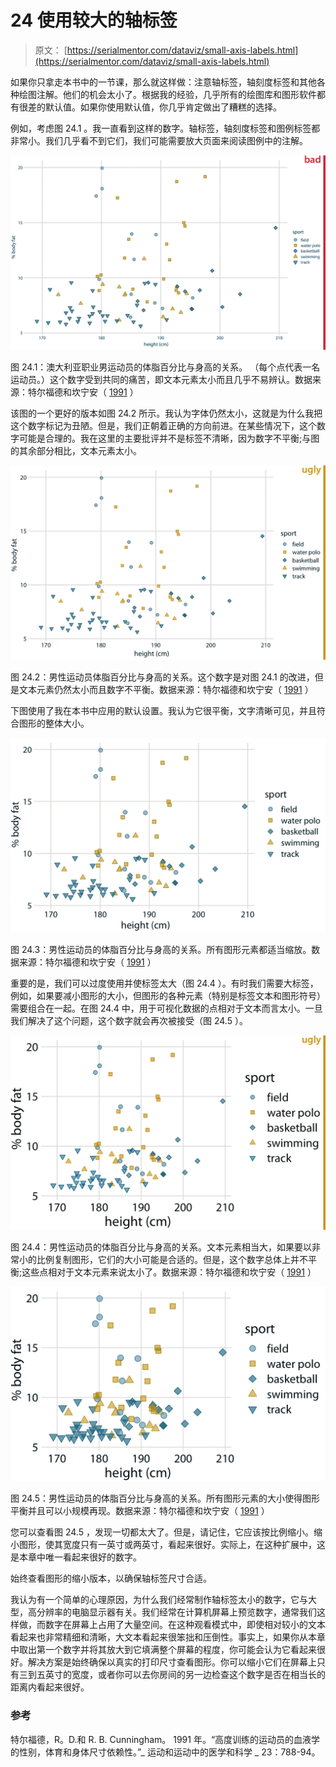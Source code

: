 # 24 使用较大的轴标签

> 原文： [https://serialmentor.com/dataviz/small-axis-labels.html](https://serialmentor.com/dataviz/small-axis-labels.html)

如果你只拿走本书中的一节课，那么就这样做：注意轴标签，轴刻度标签和其他各种绘图注解。他们的机会太小了。根据我的经验，几乎所有的绘图库和图形软件都有很差的默认值。如果你使用默认值，你几乎肯定做出了糟糕的选择。

例如，考虑图 24.1 。我一直看到这样的数字。轴标签，轴刻度标签和图例标签都非常小。我们几乎看不到它们，我们可能需要放大页面来阅读图例中的注解。

![](img/e7e8bd3460311860e6eaad196d30bb59.jpg)

图 24.1：澳大利亚职业男运动员的体脂百分比与身高的关系。 （每个点代表一名运动员。）这个数字受到共同的痛苦，即文本元素太小而且几乎不易辨认。数据来源：特尔福德和坎宁安（ [1991](#ref-Telford-Cunningham-1991) ）

该图的一个更好的版本如图 24.2 所示。我认为字体仍然太小，这就是为什么我把这个数字标记为丑陋。但是，我们正朝着正确的方向前进。在某些情况下，这个数字可能是合理的。我在这里的主要批评并不是标签不清晰，因为数字不平衡;与图的其余部分相比，文本元素太小。

![](img/28aced1882df2b05e2fb254020541d05.jpg)

图 24.2：男性运动员体脂百分比与身高的关系。这个数字是对图 24.1 的改进，但是文本元素仍然太小而且数字不平衡。数据来源：特尔福德和坎宁安（ [1991](#ref-Telford-Cunningham-1991) ）

下图使用了我在本书中应用的默认设置。我认为它很平衡，文字清晰可见，并且符合图形的整体大小。

![](img/8b4457f612e6b7dd6734ca2d51e0161d.jpg)

图 24.3：男性运动员的体脂百分比与身高的关系。所有图形元素都适当缩放。数据来源：特尔福德和坎宁安（ [1991](#ref-Telford-Cunningham-1991) ）

重要的是，我们可以过度使用并使标签太大（图 24.4 ）。有时我们需要大标签，例如，如果要减小图形的大小，但图形的各种元素（特别是标签文本和图形符号）需要组合在一起。在图 24.4 中，用于可视化数据的点相对于文本而言太小。一旦我们解决了这个问题，这个数字就会再次被接受（图 24.5 ）。

![](img/30e093b0ae60d1f10fbda91f19de80d4.jpg)

图 24.4：男性运动员的体脂百分比与身高的关系。文本元素相当大，如果要以非常小的比例复制图形，它们的大小可能是合适的。但是，这个数字总体上并不平衡;这些点相对于文本元素来说太小了。数据来源：特尔福德和坎宁安（ [1991](#ref-Telford-Cunningham-1991) ）

![](img/f3c82f86a468614420a3f361b5c89410.jpg)

图 24.5：男性运动员的体脂百分比与身高的关系。所有图形元素的大小使得图形平衡并且可以小规模再现。数据来源：特尔福德和坎宁安（ [1991](#ref-Telford-Cunningham-1991) ）

您可以查看图 24.5 ，发现一切都太大了。但是，请记住，它应该按比例缩小。缩小图形，使其宽度只有一英寸或两英寸，看起来很好。实际上，在这种扩展中，这是本章中唯一看起来很好的数字。

始终查看图形的缩小版本，以确保轴标签尺寸合适。

我认为有一个简单的心理原因，为什么我们经常制作轴标签太小的数字，它与大型，高分辨率的电脑显示器有关。我们经常在计算机屏幕上预览数字，通常我们这样做，而数字在屏幕上占用了大量空间。在这种观看模式中，即使相对较小的文本看起来也非常精细和清晰，大文本看起来很笨拙和压倒性。事实上，如果你从本章中取出第一个数字并将其放大到它填满整个屏幕的程度，你可能会认为它看起来很好。解决方案是始终确保以真实的打印尺寸查看图形。你可以缩小它们在屏幕上只有三到五英寸的宽度，或者你可以去你房间的另一边检查这个数字是否在相当长的距离内看起来很好。

### 参考

特尔福德，R。D.和 R. B. Cunningham。 1991 年。“高度训练的运动员的血液学的性别，体育和身体尺寸依赖性。”_ 运动和运动中的医学和科学 _ 23：788-94。